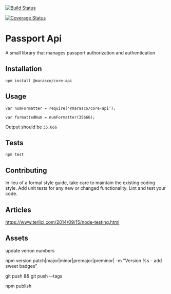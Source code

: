 [![Build Status](https://travis-ci.org/razorphish/core-api.svg?branch=master)](https://travis-ci.org/razorphish/core-api)

[![Coverage Status](https://coveralls.io/repos/github/razorphish/core-api/badge.svg)](https://coveralls.io/github/razorphish/core-api)

Passport Api
=========

A small library that manages passport authorization and authentication

## Installation

  `npm install @marasco/core-api`

## Usage

    var numFormatter = require('@marasco/core-api');

    var formattedNum = numFormatter(35666);
  
  
  Output should be `35,666`


## Tests

  `npm test`

## Contributing

In lieu of a formal style guide, take care to maintain the existing coding style. Add unit tests for any new or changed functionality.  Lint and test your code.

## Articles

https://www.terlici.com/2014/09/15/node-testing.html

## Assets

update verion numbers

npm version patch|major|minor|premajor|preminor| -m "Version %s - add sweet badges"

git push && git push --tags

npm publish